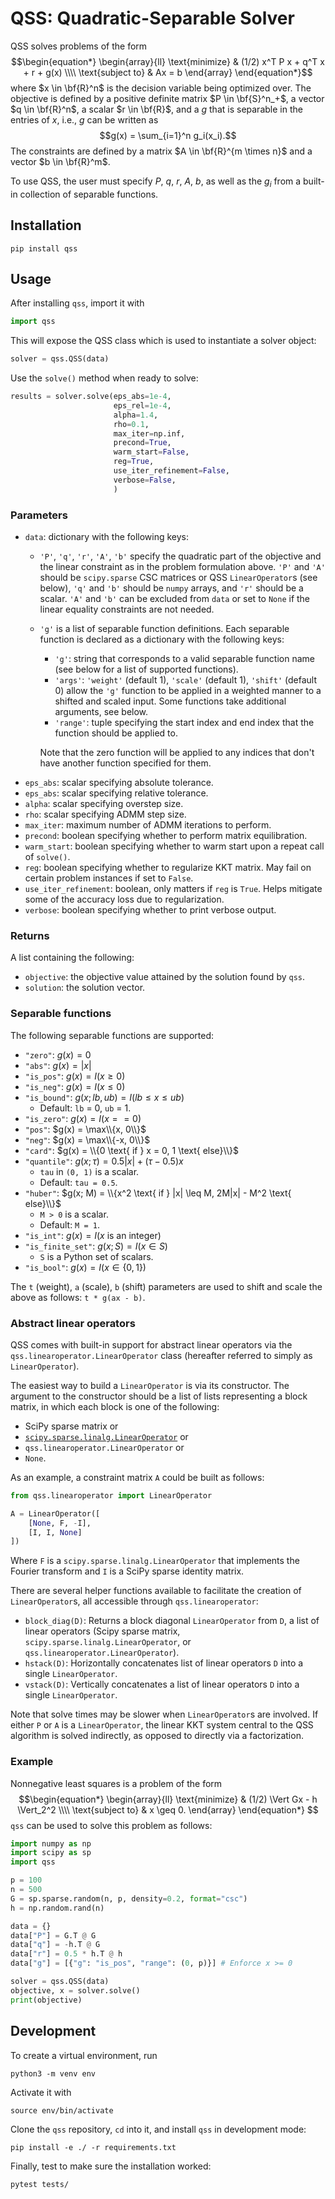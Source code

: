 # QSS: Quadratic-Separable Solver
QSS solves problems of the form 
$$\begin{equation*} \begin{array}{ll} \text{minimize} & (1/2) x^T P x + q^T x + r + g(x) \\\\ \text{subject to} & Ax = b \end{array} \end{equation*}$$
where $x \in \bf{R}^n$ is the decision variable being optimized over. The
objective is defined by a positive definite matrix $P \in \bf{S}^n_+$, a vector
$q \in \bf{R}^n$, a scalar $r \in \bf{R}$, and a $g$ that is separable in the
entries of $x$, i.e., $g$ can be written as 
$$g(x) = \sum_{i=1}^n g_i(x_i).$$
The constraints are defined by a matrix $A \in \bf{R}^{m \times n}$ and a vector
$b \in \bf{R}^m$. 

To use QSS, the user must specify $P$, $q$, $r$, $A$, $b$, as well as the $g_i$ from a built-in collection of separable functions. 

## Installation
```
pip install qss
```

## Usage
After installing `qss`, import it with
```python
import qss
```
This will expose the QSS class which is used to instantiate a solver object:
```python
solver = qss.QSS(data)
```
Use the `solve()` method when ready to solve:
```python
results = solver.solve(eps_abs=1e-4,
                       eps_rel=1e-4,
                       alpha=1.4,
                       rho=0.1,
                       max_iter=np.inf,
                       precond=True,
                       warm_start=False,
                       reg=True,
                       use_iter_refinement=False,
                       verbose=False,
                       )
```

### Parameters
- `data`: dictionary with the following keys:
    - `'P'`, `'q'`, `'r'`, `'A'`, `'b'` specify the quadratic part of the objective and the linear constraint as in the problem formulation above. `'P'` and `'A'` should be `scipy.sparse` CSC matrices or QSS `LinearOperator`s (see below), `'q'` and `'b'` should be `numpy` arrays,  and `'r'` should be a scalar. `'A'` and `'b'` can be excluded from `data` or set to `None` if the linear equality constraints are not needed. 
    - `'g'` is a list of separable function definitions. Each separable function is declared as a dictionary with the following keys:
        - `'g'`: string that corresponds to a valid separable function name (see below for a list of supported functions).
        - `'args'`: `'weight'` (default 1), `'scale'` (default 1), `'shift'` (default 0) allow the `'g'` function to be applied in a weighted manner to a shifted and scaled input. Some functions take additional arguments, see below. 
        - `'range'`: tuple specifying the start index and end index that the function should be applied to.
    
        Note that the zero function will be applied to any indices that don't have another function specified for them.
- `eps_abs`: scalar specifying absolute tolerance.
- `eps_abs`: scalar specifying relative tolerance.
- `alpha`: scalar specifying overstep size.
- `rho`: scalar specifying ADMM step size.
- `max_iter`: maximum number of ADMM iterations to perform.
- `precond`: boolean specifying whether to perform matrix equilibration.
- `warm_start`: boolean specifying whether to warm start upon a repeat call of
  `solve()`.
- `reg`: boolean specifying whether to regularize KKT matrix. May fail on certain problem instances if set to `False`.
- `use_iter_refinement`: boolean, only matters if `reg` is `True`. Helps mitigate some of the accuracy loss due to regularization. 
- `verbose`: boolean specifying whether to print verbose output.

### Returns
A list containing the following:
- `objective`: the objective value attained by the solution found by `qss`. 
- `solution`: the solution vector.

### Separable functions
The following separable functions are supported: 
- `"zero"`: $g(x) = 0$
- `"abs"`: $g(x) = |x|$
- `"is_pos"`: $g(x) = I(x \geq 0)$
- `"is_neg"`: $g(x) = I(x \leq 0)$
- `"is_bound"`: $g(x; lb, ub) = I(lb \leq x \leq ub)$
    - Default: `lb` = 0, `ub` = 1.
- `"is_zero"`: $g(x) = I(x == 0)$
- `"pos"`: $g(x) = \max\\{x, 0\\}$
- `"neg"`: $g(x) = \max\\{-x, 0\\}$
- `"card"`: $g(x) = \\{0 \text{ if } x = 0, 1 \text{ else}\\}$
- `"quantile"`: $g(x; \tau) = 0.5 |x| + (\tau - 0.5) x$ 
    - `tau` in `(0, 1)` is a scalar.
    - Default: `tau = 0.5`.
- `"huber"`: $g(x; M) = \\{x^2 \text{ if } |x| \leq M, 2M|x| - M^2 \text{ else}\\}$
    - `M > 0` is a scalar.
    - Default: `M = 1`. 
- `"is_int"`: $g(x) = I(x \text{ is an integer})$
- `"is_finite_set"`: $g(x; S) = I(x \in S)$
    - `S` is a Python set of scalars.
- `"is_bool"`: $g(x) = I(x \in \{0,1\})$

The `t` (weight), `a` (scale), `b` (shift) parameters are used to shift and scale the above as follows: `t * g(ax - b)`.


### Abstract linear operators
QSS comes with built-in support for abstract linear operators via the `qss.linearoperator.LinearOperator` class (hereafter referred to simply as `LinearOperator`).

The easiest way to build a `LinearOperator` is via its constructor. The argument to the constructor should be a list of lists representing a block matrix, in which each block is one of the following:
- SciPy sparse matrix or
- [`scipy.sparse.linalg.LinearOperator`](https://docs.scipy.org/doc/scipy/reference/generated/scipy.sparse.linalg.LinearOperator.html) or
- `qss.linearoperator.LinearOperator` or
- `None`.

As an example, a constraint matrix `A` could be built as follows:
```python
from qss.linearoperator import LinearOperator

A = LinearOperator([
    [None, F, -I],
    [I, I, None]
])
```
Where `F` is a `scipy.sparse.linalg.LinearOperator` that implements the Fourier transform and `I` is a SciPy sparse identity matrix. 

There are several helper functions available to facilitate the creation of `LinearOperator`s, all accessible through `qss.linearoperator`: 
- `block_diag(D)`: Returns a block diagonal `LinearOperator` from `D`, a list of linear operators (Scipy sparse matrix, `scipy.sparse.linalg.LinearOperator`, or `qss.linearoperator.LinearOperator`).
- `hstack(D)`: Horizontally concatenates list of linear operators `D` into a single `LinearOperator`.
- `vstack(D)`: Vertically concatenates a list of linear operators `D` into a single `LinearOperator`. 

Note that solve times may be slower when `LinearOperator`s are involved. If either `P` or `A` is a `LinearOperator`, the linear KKT system central to the QSS algorithm is solved indirectly, as opposed to directly via a factorization. 


### Example
Nonnegative least squares is a problem of the form
$$\begin{equation*} \begin{array}{ll} \text{minimize} & (1/2) \Vert Gx - h \Vert_2^2 \\\\ \text{subject to} & x \geq 0. \end{array} \end{equation*} $$
`qss` can be used to solve this problem as follows:
```python
import numpy as np
import scipy as sp
import qss

p = 100
n = 500
G = sp.sparse.random(n, p, density=0.2, format="csc")
h = np.random.rand(n)

data = {}
data["P"] = G.T @ G
data["q"] = -h.T @ G
data["r"] = 0.5 * h.T @ h
data["g"] = [{"g": "is_pos", "range": (0, p)}] # Enforce x >= 0

solver = qss.QSS(data)
objective, x = solver.solve()
print(objective)
```

## Development
To create a virtual environment, run
```
python3 -m venv env
```
Activate it with 
```
source env/bin/activate
```
Clone the `qss` repository, `cd` into it, and install `qss` in development mode:
```
pip install -e ./ -r requirements.txt
```
Finally, test to make sure the installation worked:
```
pytest tests/
```
